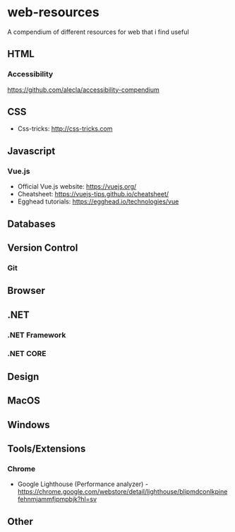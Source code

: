 # web-resources
A compendium of different resources for web that i find useful

## HTML

### Accessibility
https://github.com/alecla/accessibility-compendium

## CSS
* Css-tricks: http://css-tricks.com

## Javascript

### Vue.js
* Official Vue.js website: https://vuejs.org/
* Cheatsheet: https://vuejs-tips.github.io/cheatsheet/
* Egghead tutorials: https://egghead.io/technologies/vue 

## Databases

## Version Control

### Git

## Browser

## .NET

### .NET Framework

### .NET CORE

## Design

## MacOS

## Windows

## Tools/Extensions

### Chrome
* Google Lighthouse (Performance analyzer) - https://chrome.google.com/webstore/detail/lighthouse/blipmdconlkpinefehnmjammfjpmpbjk?hl=sv

## Other
